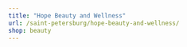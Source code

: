 ```yaml
---
title: "Hope Beauty and Wellness"
url: /saint-petersburg/hope-beauty-and-wellness/
shop: beauty
---
```

